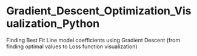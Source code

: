 # Gradient_Descent_Optimization_Visualization_Python
Finding Best Fit Line model coefficients using Gradient Descent (from finding optimal values to Loss function visualization)
